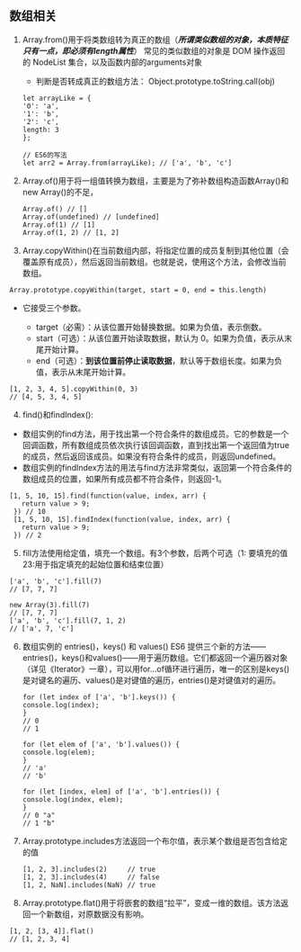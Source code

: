 ## 数组相关
 1. Array.from()用于将类数组转为真正的数组（***所谓类似数组的对象，本质特征只有一点，即必须有length属性***）
    常见的类似数组的对象是 DOM 操作返回的 NodeList 集合，以及函数内部的arguments对象
    - 判断是否转成真正的数组方法： Object.prototype.toString.call(obj)
    ```
    let arrayLike = {
    '0': 'a',
    '1': 'b',
    '2': 'c',
    length: 3
    };

    // ES6的写法
    let arr2 = Array.from(arrayLike); // ['a', 'b', 'c']
    ```
2. Array.of()用于将一组值转换为数组，主要是为了弥补数组构造函数Array()和new Array()的不足，
    ```
    Array.of() // []
    Array.of(undefined) // [undefined]
    Array.of(1) // [1]
    Array.of(1, 2) // [1, 2]
    ```

3. Array.copyWithin()在当前数组内部，将指定位置的成员复制到其他位置（会覆盖原有成员），然后返回当前数组。也就是说，使用这个方法，会修改当前数组。
```
Array.prototype.copyWithin(target, start = 0, end = this.length)
```
   - 它接受三个参数。

        - target（必需）：从该位置开始替换数据。如果为负值，表示倒数。
        - start（可选）：从该位置开始读取数据，默认为 0。如果为负值，表示从末尾开始计算。
        - end（可选）：****到该位置前停止读取数据****，默认等于数组长度。如果为负值，表示从末尾开始计算。
```
[1, 2, 3, 4, 5].copyWithin(0, 3)
// [4, 5, 3, 4, 5]
```
4. find()和findIndex():
 - 数组实例的find方法，用于找出第一个符合条件的数组成员。它的参数是一个回调函数，所有数组成员依次执行该回调函数，直到找出第一个返回值为true的成员，然后返回该成员。如果没有符合条件的成员，则返回undefined。
 - 数组实例的findIndex方法的用法与find方法非常类似，返回第一个符合条件的数组成员的位置，如果所有成员都不符合条件，则返回-1。
 ```
 [1, 5, 10, 15].find(function(value, index, arr) {
    return value > 9;
  }) // 10
  [1, 5, 10, 15].findIndex(function(value, index, arr) {
    return value > 9;
  }) // 2
 ```
 5. fill方法使用给定值，填充一个数组。有3个参数，后两个可选（1: 要填充的值 23:用于指定填充的起始位置和结束位置）
```
['a', 'b', 'c'].fill(7)
// [7, 7, 7]

new Array(3).fill(7)
// [7, 7, 7]
['a', 'b', 'c'].fill(7, 1, 2)
// ['a', 7, 'c']

```
6. 数组实例的 entries()，keys() 和 values()
ES6 提供三个新的方法——entries()，keys()和values()——用于遍历数组。它们都返回一个遍历器对象（详见《Iterator》一章），可以用for...of循环进行遍历，唯一的区别是keys()是对键名的遍历、values()是对键值的遍历，entries()是对键值对的遍历。
    ```
    for (let index of ['a', 'b'].keys()) {
    console.log(index);
    }
    // 0
    // 1

    for (let elem of ['a', 'b'].values()) {
    console.log(elem);
    }
    // 'a'
    // 'b'

    for (let [index, elem] of ['a', 'b'].entries()) {
    console.log(index, elem);
    }
    // 0 "a"
    // 1 "b"
    ```
7. Array.prototype.includes方法返回一个布尔值，表示某个数组是否包含给定的值
    ```
    [1, 2, 3].includes(2)     // true
    [1, 2, 3].includes(4)     // false
    [1, 2, NaN].includes(NaN) // true
    ```

8. Array.prototype.flat()用于将嵌套的数组“拉平”，变成一维的数组。该方法返回一个新数组，对原数据没有影响。

```
[1, 2, [3, 4]].flat()
// [1, 2, 3, 4]

```